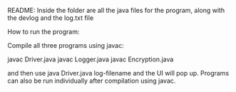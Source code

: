 README: 
Inside the folder are all the java files for the program, along with the devlog and the log.txt file

How to run the program:

Compile all three programs using javac: 

javac Driver.java
javac Logger.java
javac Encryption.java

and then use java Driver.java log-filename and the UI will pop up. 
Programs can also be run individually after compilation using javac. 
